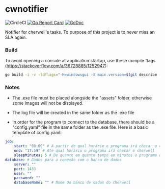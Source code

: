 # cwnotifier

![CircleCI](https://img.shields.io/circleci/build/github/pedroppinheiro/cwnotifier)
[![Go Report Card](https://goreportcard.com/badge/github.com/pedroppinheiro/cwnotifier)](https://goreportcard.com/report/github.com/pedroppinheiro/cwnotifier)
[![GoDoc](https://godoc.org/github.com/pedroppinheiro/cwnotifier?status.svg)](https://godoc.org/github.com/pedroppinheiro/cwnotifier)

Notifier for cherwell's tasks. To purpose of this project is to never miss an SLA again.

### Build

To avoid opening a console at application startup, use these compile flags (https://stackoverflow.com/a/36728885/1252947):

```sh
go build -i -v -ldflags="-H=windowsgui -X main.version=$(git describe --tags --always)"
```

### Notes

- The .exe file must be placed alongside the "assets" folder, otherwise some images will not be displayed.

- The log file will be created in the same folder as the .exe file

- In order for the program to connect to the database, there should be a "config.yaml" file in the same folder as the .exe file. Here is a basic template of config.yaml:

```yaml
job:
    start: "08:00" # A partir de qual horário o programa irá checar o cherwell
    end: "17:59" # Até qual horário o programa irá checar o cherwell
    sleepMinutes: 5 # De quanto em quanto tempo em minutos o programa deve checar o cherwell
database: # Dados para a conexão com o banco de dados
    server: ""
    port: 1433
    user: ""
    password: ""
    databaseName: "" # Nome do banco de dados do cherwell
```
